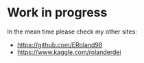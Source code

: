 # Work in progress

In the mean time please check my other sites:
- https://github.com/ERoland98
- https://www.kaggle.com/rolanderdei
